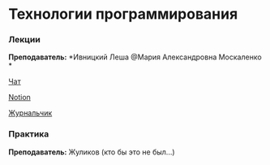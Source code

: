 # Технологии программирования 

### Лекции

**Преподаватель:** *Ивницкий Леша 
                        @Мария Александровна Москаленко *

[Чат](https://t.me/+pB5T7EzjESVmYzVi) 

[Notion](https://itmois.notion.site/1-y24-54e3ddf85994453ea2cf37d000c0296e) 

[Журнальчик]()

### Практика

**Преподаватель:** Жуликов (кто бы это не был...) 

